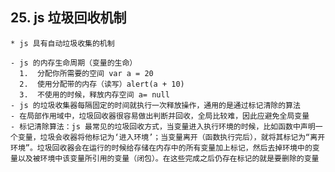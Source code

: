 ## 25. js 垃圾回收机制

    * js 具有自动垃圾收集的机制

    - js 的内存生命周期（变量的生命）
      1.  分配你所需要的空间 var a = 20
      2.  使用分配带的内存（读写）alert(a + 10)
      3.  不使用的时候，释放内存空间 a= null
    - js 的垃圾收集器每隔固定的时间就执行一次释放操作，通用的是通过标记清除的算法
    - 在局部作用域中，垃圾回收器很容易做出判断并回收，全局比较难，因此应避免全局变量
    - 标记清除算法：js 最常见的垃圾回收方式，当变量进入执行环境的时候，比如函数中声明一个变量，垃圾会收器将他标记为‘进入环境’；当变量离开（函数执行完后），就将其标记为“离开环境”。垃圾回收器会在运行的时候给存储在内存中的所有变量加上标记，然后去掉环境中的变量以及被环境中该变量所引用的变量（闭包）。在这些完成之后仍存在标记的就是要删除的变量
